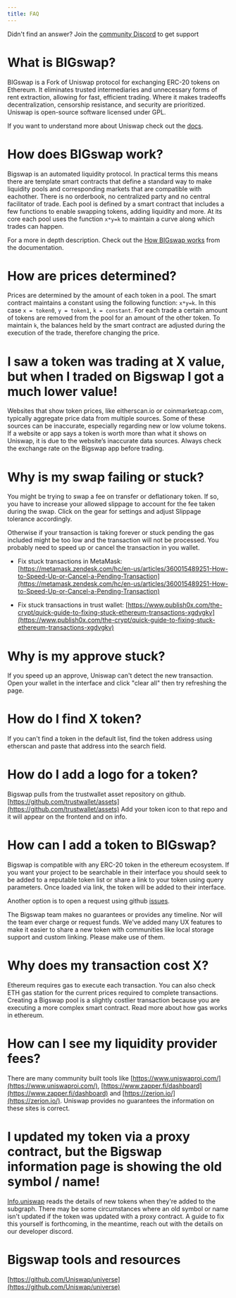 ```yaml
---
title: FAQ
---
```


<Info>Didn't find an answer? Join the <a href="https://discord.gg/XErMcTq">community Discord</a> to get support</Info>

# What is BIGswap?

BIGswap is a Fork of Uniswap protocol for exchanging ERC-20 tokens on Ethereum. It eliminates trusted intermediaries and unnecessary forms of rent extraction, allowing for fast, efficient trading. Where it makes tradeoffs decentralization, censorship resistance, and security are prioritized. Uniswap is open-source software licensed under GPL.

If you want to understand more about Uniswap check out the [docs](/docs/v2/).

# How does BIGswap work?

Bigswap is an automated liquidity protocol. In practical terms this means there are template smart contracts that define a standard way to make liquidity pools and corresponding markets that are compatible with eachother. There is no orderbook, no centralized party and no central facilitator of trade. Each pool is defined by a smart contract that includes a few functions to enable swapping tokens, adding liquidity and more. At its core each pool uses the function `x*y=k` to maintain a curve along which trades can happen.

For a more in depth description. Check out the [How BIGswap works](/docs/v2/protocol-overview/how-uniswap-works/) from the documentation.

# How are prices determined?

Prices are determined by the amount of each token in a pool. The smart contract maintains a constant using the following function: `x*y=k`. In this case `x = token0`, `y = token1`, `k = constant`. For each trade a certain amount of tokens are removed from the pool for an amount of the other token. To maintain `k`, the balances held by the smart contract are adjusted during the execution of the trade, therefore changing the price.

# I saw a token was trading at X value, but when I traded on Bigswap I got a much lower value!

Websites that show token prices, like eitherscan.io or coinmarketcap.com, typically aggregate price data from multiple sources. Some of these sources can be inaccurate, especially regarding new or low volume tokens. If a website or app says a token is worth more than what it shows on Uniswap, it is due to the website’s inaccurate data sources. Always check the exchange rate on the Bigswap app before trading.

# Why is my swap failing or stuck?

You might be trying to swap a fee on transfer or deflationary token. If so, you have to increase your allowed slippage to account for the fee taken during the swap. Click on the gear for settings and adjust Slippage tolerance accordingly.

Otherwise if your transaction is taking forever or stuck pending the gas included might be too low and the transaction will not be processed. You probably need to speed up or cancel the transaction in you wallet.

- Fix stuck transactions in MetaMask: [https://metamask.zendesk.com/hc/en-us/articles/360015489251-How-to-Speed-Up-or-Cancel-a-Pending-Transaction](https://metamask.zendesk.com/hc/en-us/articles/360015489251-How-to-Speed-Up-or-Cancel-a-Pending-Transaction)

- Fix stuck transactions in trust wallet: [https://www.publish0x.com/the-crypt/quick-guide-to-fixing-stuck-ethereum-transactions-xgdvgkv](https://www.publish0x.com/the-crypt/quick-guide-to-fixing-stuck-ethereum-transactions-xgdvgkv)

# Why is my approve stuck?

If you speed up an approve, Uniswap can't detect the new transaction. Open your wallet in the interface and click "clear all" then try refreshing the page.

# How do I find X token?

If you can't find a token in the default list, find the token address using etherscan and paste that address into the search field.

# How do I add a logo for a token?

Bigswap pulls from the trustwallet asset repository on github. [https://github.com/trustwallet/assets](https://github.com/trustwallet/assets) Add your token icon to that repo and it will appear on the frontend and on info.

# How can I add a token to BIGswap?

Bigswap is compatible with any ERC-20 token in the ethereum ecosystem. If you want your project to be searchable in their interface you should seek to be added to a reputable token list or share a link to your token using query parameters. Once loaded via link, the token will be added to their interface.

Another option is to open a request using github [issues](https://github.com/Uniswap/uniswap-frontend/issues/new?assignees=&labels=token+request&template=token-request.md&title=).

The Bigswap team makes no guarantees or provides any timeline. Nor will the team ever charge or request funds. We've added many UX features to make it easier to share a new token with communities like local storage support and custom linking. Please make use of them.

# Why does my transaction cost X?

Ethereum requires gas to execute each transaction. You can also check ETH gas station for the current prices required to complete transactions. Creating a Bigswap pool is a slightly costlier transaction because you are executing a more complex smart contract. Read more about how gas works in ethereum.

# How can I see my liquidity provider fees?

There are many community built tools like [https://www.uniswaproi.com/](https://www.uniswaproi.com/), [https://www.zapper.fi/dashboard](https://www.zapper.fi/dashboard) and [https://zerion.io/](https://zerion.io/). Uniswap provides no guarantees the information on these sites is correct.

# I updated my token via a proxy contract, but the Bigswap information page is showing the old symbol / name!

[Info.uniswap](https://info.uniswap.org/) reads the details of new tokens when they're added to the subgraph. There may be some circumstances where an old symbol or name isn't updated if the token was updated with a proxy contract. A guide to fix this yourself is forthcoming, in the meantime, reach out with the details on our developer discord.

# Bigswap tools and resources

[https://github.com/Uniswap/universe](https://github.com/Uniswap/universe)
